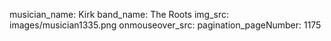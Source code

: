 musician_name: Kirk
band_name: The Roots
img_src: images/musician1335.png
onmouseover_src: 
pagination_pageNumber: 1175
